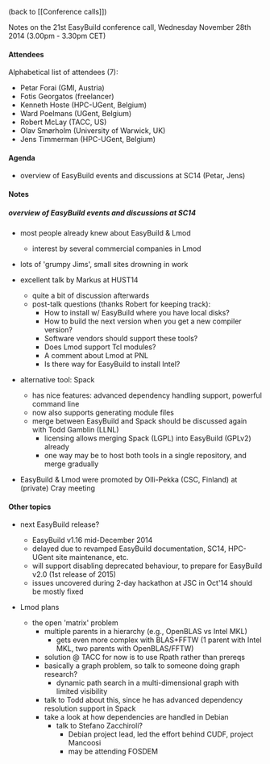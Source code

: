 (back to [[Conference calls]])

Notes on the 21st EasyBuild conference call, Wednesday November 28th 2014 (3.00pm - 3.30pm CET)

#### Attendees

Alphabetical list of attendees (7):

* Petar Forai (GMI, Austria)
* Fotis Georgatos (freelancer)
* Kenneth Hoste (HPC-UGent, Belgium)
* Ward Poelmans (UGent, Belgium)
* Robert McLay (TACC, US)
* Olav Smørholm (University of Warwick, UK)
* Jens Timmerman (HPC-UGent, Belgium)

#### Agenda

* overview of EasyBuild events and discussions at SC14 (Petar, Jens)


#### Notes

#####  overview of EasyBuild events and discussions at SC14

* most people already knew about EasyBuild & Lmod
  * interest by several commercial companies in Lmod
* lots of 'grumpy Jims', small sites drowning in work
* excellent talk by Markus at HUST14
  * quite a bit of discussion afterwards
  * post-talk questions (thanks Robert for keeping track):
    * How to install w/ EasyBuild where you have local disks?
    * How to build the next version when you get a new compiler version?
    * Software vendors should support these tools?
    * Does Lmod support Tcl modules?
    * A comment about Lmod at PNL
    * Is there way for EasyBuild to install Intel?

* alternative tool: Spack
  * has nice features: advanced dependency handling support, powerful command line
  * now also supports generating module files
  * merge between EasyBuild and Spack should be discussed again with Todd Gamblin (LLNL)
    * licensing allows merging Spack (LGPL) into EasyBuild (GPLv2) already
    * one way may be to host both tools in a single repository, and merge gradually
* EasyBuild & Lmod were promoted by Olli-Pekka (CSC, Finland) at (private) Cray meeting

#### Other topics

* next EasyBuild release?
  * EasyBuild v1.16 mid-December 2014
  * delayed due to revamped EasyBuild documentation, SC14, HPC-UGent site maintenance, etc.
  * will support disabling deprecated behaviour, to prepare for EasyBuild v2.0 (1st release of 2015)
  * issues uncovered during 2-day hackathon at JSC in Oct'14 should be mostly fixed

* Lmod plans
  * the open 'matrix' problem
    * multiple parents in a hierarchy (e.g., OpenBLAS vs Intel MKL)
      * gets even more complex with BLAS+FFTW (1 parent with Intel MKL, two parents with OpenBLAS/FFTW)
    * solution @ TACC for now is to use Rpath rather than prereqs
    * basically a graph problem, so talk to someone doing graph research?
       * dynamic path search in a multi-dimensional graph with limited visibility
    * talk to Todd about this, since he has advanced dependency resolution support in Spack
    * take a look at how dependencies are handled in Debian
       * talk to Stefano Zacchiroli?
          * Debian project lead, led the effort behind CUDF, project Mancoosi
          * may be attending FOSDEM
